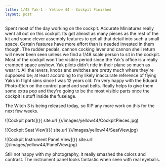 ```yaml
---
title: 1/48 Yak-1 - Yellow 44 - Cockpit Finished
layout: post
---
```


Spent most of the day working on the cockpit. Accurate Miniatures really went all out on this cockpit. Its got almost as many pieces as the rest of the kit and some clever assembly features to get all that detail into such a small space. Certain features have more effort than is needed invested in them though. The rudder pedals, cannon cocking lever and cannon shell return will never been seen unless we find a 1/48 scale person to sit in the cockpit. Most of the cockpit won't be visible period since the Yak's office is a really cramped space anyhow. Yak pilots didn't ride in their plane so much as wear it. All the levers, knobs and switches are pretty much where they're supposed be; at least according to my likely inaccurate reference of flying Yaks in flight sims since I was 12 years old. I'm very happy with the Eduard Photo-Etch on the control panel and seat belts. Really helps to give them some extra pop and they're going to be the most visible parts once the cockpit is stuff inside the fuselage. 

The Witch 3 is being released today, so RIP any more work on this for the next few weeks.

![Cockpit parts]({{ site.url }}/images/yellow44/CockpitPieces.jpg)

![Cockpit Seat View]({{ site.url }}/images/yellow44/SeatView.jpg)

![Cockpit Instrument Panel View]({{ site.url }}/images/yellow44/PanelView.jpg)

Still not happy with my photography, it really smashed the colors and contrast. The instrument panel looks fantastic when seen with real eyeballs.

